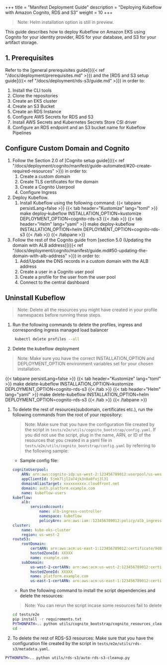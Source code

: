 +++
title = "Manifest Deployment Guide"
description = "Deploying Kubeflow with Amazon Cognito, RDS and S3"
weight = 10
+++

> Note: Helm installation option is still in preview.

This guide describes how to deploy Kubeflow on Amazon EKS using Cognito for your identity provider, RDS for your database, and S3 for your artifact storage.

## 1. Prerequisites
Refer to the [general prerequisites guide]({{< ref "/docs/deployment/prerequisites.md" >}}) and the [RDS and S3 setup guide]({{< ref "/docs/deployment/rds-s3/guide.md" >}}) in order to:
1. Install the CLI tools
2. Clone the repositories
3. Create an EKS cluster
4. Create an S3 Bucket
5. Create an RDS Instance
6. Configure AWS Secrets for RDS and S3
7. Install AWS Secrets and Kubernetes Secrets Store CSI driver
8. Configure an RDS endpoint and an S3 bucket name for Kubeflow Pipelines

## Configure Custom Domain and Cognito

1. Follow the Section 2.0 of [Cognito setup guide]({{< ref "/docs/deployment/cognito/manifest/guide-automated/#20-create-required-resources" >}}) in order to:
    1. Create a custom domain
    1. Create TLS certificates for the domain
    1. Create a Cognito Userpool
    1. Configure Ingress
2. Deploy Kubeflow.
    1. Install Kubeflow using the following command:
{{< tabpane persistLang=false >}}
{{< tab header="Kustomize" lang="toml" >}}
make deploy-kubeflow INSTALLATION_OPTION=kustomize DEPLOYMENT_OPTION=cognito-rds-s3
{{< /tab >}}
{{< tab header="Helm" lang="yaml" >}}
make deploy-kubeflow INSTALLATION_OPTION=helm DEPLOYMENT_OPTION=cognito-rds-s3
{{< /tab >}}
{{< /tabpane >}}
1. Follow the rest of the Cognito guide from [section 5.0 (Updating the domain with ALB address)]({{< ref "/docs/deployment/cognito/manifest/guide.md#50-updating-the-domain-with-alb-address" >}}) in order to:
    1. Add/Update the DNS records in a custom domain with the ALB address
    1. Create a user in a Cognito user pool
    1. Create a profile for the user from the user pool
    1. Connect to the central dashboard

## Uninstall Kubeflow
> Note: Delete all the resources you might have created in your profile namespaces before running these steps.
1. Run the following commands to delete the profiles, ingress and corresponding ingress managed load balancer
   ```bash
    kubectl delete profiles --all
    ```

1. Delete the kubeflow deployment
> Note: Make sure you have the correct INSTALLATION_OPTION and DEPLOYMENT_OPTION environment variables set for your chosen installation.
 
{{< tabpane persistLang=false >}}
{{< tab header="Kustomize" lang="toml" >}}
make delete-kubeflow INSTALLATION_OPTION=kustomize DEPLOYMENT_OPTION=cognito-rds-s3
{{< /tab >}}
{{< tab header="Helm" lang="yaml" >}}
make delete-kubeflow INSTALLATION_OPTION=helm DEPLOYMENT_OPTION=cognito-rds-s3
{{< /tab >}}
{{< /tabpane >}}

1. To delete the rest of resources(subdomain, certificates etc.), run the following commands from the root of your repository:
    > Note: Make sure that you have the configuration file created by the script in `tests/e2e/utils/cognito_bootstrap/config.yaml`. If you did not use the script, plug in the name, ARN, or ID of the resources that you created in a yaml file in `tests/e2e/utils/cognito_bootstrap/config.yaml` by referring to the following sample:
    - Sample config file:
    ```yaml
    cognitoUserpool:
        ARN: arn:aws:cognito-idp:us-west-2:123456789012:userpool/us-west-2_yasI9dbxF
        appClientId: 5jmk7ljl2a74jk3n0a0fvj3l31
        domainAliasTarget: xxxxxxxxxx.cloudfront.net
        domain: auth.platform.example.com
        name: kubeflow-users
    kubeflow:
        alb:
            serviceAccount:
                name: alb-ingress-controller
                namespace: kubeflow
                policyArn: arn:aws:iam::123456789012:policy/alb_ingress_controller_kube-eks-clusterxxx
    cluster:  
        name: kube-eks-cluster
        region: us-west-2
    route53:
        rootDomain:
            certARN: arn:aws:acm:us-east-1:123456789012:certificate/9d8c4bbc-3b02-4a48-8c7d-d91441c6e5af
            hostedZoneId: XXXXX
            name: example.com
        subDomain:
            us-west-2-certARN: arn:aws:acm:us-west-2:123456789012:certificate/d1d7b641c238-4bc7-f525-b7bf-373cc726
            hostedZoneId: XXXXX
            name: platform.example.com
            us-east-1-certARN: arn:aws:acm:us-east-1:123456789012:certificate/373cc726-f525-4bc7-b7bf-d1d7b641c238
    ```
    - Run the following command to install the script dependencies and delete the resources:
    > Note: You can rerun the script incase some resources fail to delete
    ```bash
    cd tests/e2e
    pip install -r requirements.txt
    PYTHONPATH=.. python utils/cognito_bootstrap/cognito_resources_cleanup.py
    cd -
    ```

1. To delete the rest of RDS-S3 resources:
 Make sure that you have the configuration file created by the script in `tests/e2e/utils/rds-s3/metadata.yaml`.
```bash
PYTHONPATH=.. python utils/rds-s3/auto-rds-s3-cleanup.py
```  

